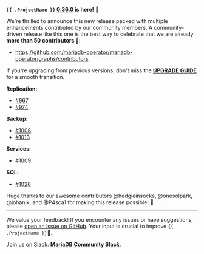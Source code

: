 **`{{ .ProjectName }}` [0.36.0](https://github.com/mariadb-operator/mariadb-operator/releases/tag/0.36.0) is here!** 🦭

We're thrilled to announce this new release packed with multiple enhancements contributed by our community members. A community-driven release like this one is the best way to celebrate that we are already **more than 50 contributors 🎉**:
- https://github.com/mariadb-operator/mariadb-operator/graphs/contributors

If you're upgrading from previous versions, don't miss the __[UPGRADE GUIDE](https://github.com/mariadb-operator/mariadb-operator/blob/main/docs/releases/UPGRADE_0.36.0.md)__ for a smooth transition.

**Replication:**
- [#967](https://github.com/mariadb-operator/mariadb-operator/pull/967)
- [#974](https://github.com/mariadb-operator/mariadb-operator/pull/974)

**Backup:**
- [#1008](https://github.com/mariadb-operator/mariadb-operator/pull/1008)
- [#1013](https://github.com/mariadb-operator/mariadb-operator/pull/1013)

**Services:**
- [#1009](https://github.com/mariadb-operator/mariadb-operator/pull/1009)

**SQL:**
- [#1026](https://github.com/mariadb-operator/mariadb-operator/pull/1026)

Huge thanks to our awesome contributors @hedgieinsocks, @onesolpark, @johanjk, and @P4sca1 for making this release possible! 🙇

---

We value your feedback! If you encounter any issues or have suggestions, please [open an issue on GitHub](https://github.com/mariadb-operator/mariadb-operator/issues/new/choose). Your input is crucial to improve `{{ .ProjectName }}`🦭.

Join us on Slack: **[MariaDB Community Slack](https://r.mariadb.com/join-community-slack)**.